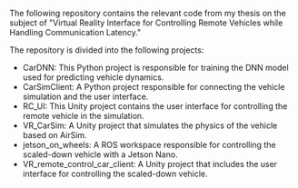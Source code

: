 The following repository contains the relevant code from my thesis on the subject of "Virtual Reality Interface for Controlling Remote Vehicles while Handling Communication Latency."

The repository is divided into the following projects:
- CarDNN: This Python project is responsible for training the DNN model used for predicting vehicle dynamics.
- CarSimClient: A Python project responsible for connecting the vehicle simulation and the user interface.
- RC_UI: This Unity project contains the user interface for controlling the remote vehicle in the simulation.
- VR_CarSim: A Unity project that simulates the physics of the vehicle based on AirSim.
- jetson_on_wheels: A ROS workspace responsible for controlling the scaled-down vehicle with a Jetson Nano.
- VR_remote_control_car_client: A Unity project that includes the user interface for controlling the scaled-down vehicle.